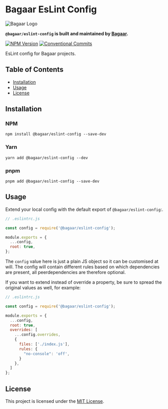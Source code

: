 # Bagaar EsLint Config

![Bagaar Logo](https://bagaar.be/hubfs/logo-bagaar-black.svg)

**`@bagaar/eslint-config` is built and maintained by [Bagaar](https://bagaar.be).**

[![NPM Version](https://badge.fury.io/js/%40bagaar%2Feslint-config.svg)](https://badge.fury.io/js/%40bagaar%2Feslint-config) [![Conventional Commits](https://img.shields.io/badge/Conventional%20Commits-1.0.0-yellow.svg)](https://conventionalcommits.org)

EsLint config for Bagaar projects.

## Table of Contents

- [Installation](#installation)
- [Usage](#usage)
- [License](#license)

## Installation

### NPM

```shell
npm install @bagaar/eslint-config --save-dev
```

### Yarn

```shell
yarn add @bagaar/eslint-config --dev
```

### pnpm

```shell
pnpm add @bagaar/eslint-config --save-dev
```

## Usage

Extend your local config with the default export of `@bagaar/eslint-config`:.

```javascript
// .eslintrc.js

const config = require('@bagaar/eslint-config');

module.exports = {
  ...config,
  root: true,
};

```

The `config` value here is just a plain JS object so it can be customised at will. The config will contain different rules based on which dependencies are present, all peerdependencies are therefore optional.

If you want to extend instead of override a property, be sure to spread the original values as well, for example:

```javascript
// .eslintrc.js

const config = require('@bagaar/eslint-config');

module.exports = {
  ...config,
  root: true,
  overrides: [
    ...config.overrides,
    {
      files: ['./index.js'],
      rules: {
        "no-console": 'off',
      }
    },
  ]
};

```

## License

This project is licensed under the [MIT License](./LICENSE.md).
